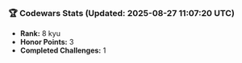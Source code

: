### 🏆 Codewars Stats (Updated: 2025-08-27 11:07:20 UTC)

- **Rank:** 8 kyu
- **Honor Points:** 3
- **Completed Challenges:** 1
